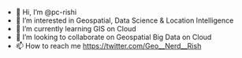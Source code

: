 - 👋 Hi, I’m @pc-rishi
- 👀 I’m interested in Geospatial, Data Science & Location Intelligence
- 🌱 I’m currently learning GIS on Cloud
- 💞️ I’m looking to collaborate on Geospatial Big Data on Cloud
- 📫 How to reach me https://twitter.com/Geo__Nerd__Rish

<!---
pc-rishi/pc-rishi is a ✨ special ✨ repository because its `README.md` (this file) appears on your GitHub profile.
You can click the Preview link to take a look at your changes.
--->
